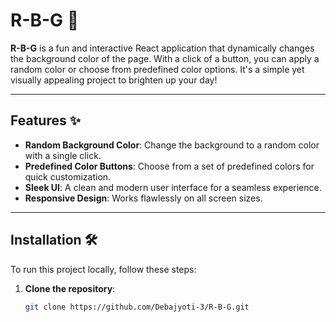 # R-B-G 🎨

**R-B-G** is a fun and interactive React application that dynamically changes the background color of the page. With a click of a button, you can apply a random color or choose from predefined color options. It's a simple yet visually appealing project to brighten up your day!

---

## Features ✨

- **Random Background Color**: Change the background to a random color with a single click.
- **Predefined Color Buttons**: Choose from a set of predefined colors for quick customization.
- **Sleek UI**: A clean and modern user interface for a seamless experience.
- **Responsive Design**: Works flawlessly on all screen sizes.

---

## Installation 🛠️

To run this project locally, follow these steps:

1. **Clone the repository**:
   ```bash
   git clone https://github.com/Debajyoti-3/R-B-G.git
